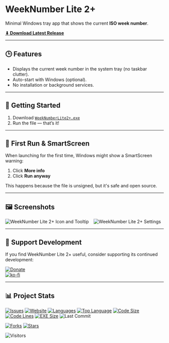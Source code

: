 # WeekNumber Lite 2+

Minimal Windows tray app that shows the current **ISO week number**.

[**⬇ Download Latest Release**](https://github.com/voltura/WeekNumberLite2Plus/releases/latest/download/WeekNumberLite2+.exe)

---

## 🕒 Features

- Displays the current week number in the system tray (no taskbar clutter).
- Auto-start with Windows (optional).
- No installation or background services.

---

## 🚀 Getting Started

1. Download [`WeekNumberLite2+.exe`](https://github.com/voltura/WeekNumberLite2Plus/releases/latest/download/WeekNumberLite2+.exe)
2. Run the file — that’s it!

---

## 🧩 First Run & SmartScreen

When launching for the first time, Windows might show a SmartScreen warning:

1. Click **More info**
2. Click **Run anyway**

This happens because the file is unsigned, but it's safe and open source.

---

## 🖼 Screenshots

<p>
  <img src="https://github.com/user-attachments/assets/fe45c950-7f9b-4855-9bcb-d24863a193ed" alt="WeekNumber Lite 2+ Icon and Tooltip" />&nbsp;&nbsp;&nbsp;
  <img src="https://github.com/user-attachments/assets/b213bd58-da32-4131-ae0f-d6f3be7a21c1" alt="WeekNumber Lite 2+ Settings" />
</p>

---

## 💬 Support Development

If you find WeekNumber Lite 2+ useful, consider supporting its continued development:

[![Donate](https://img.shields.io/badge/donate_via-paypal_or_card-blue)](https://www.paypal.com/donate?hosted_button_id=7PN65YXN64DBG)  
[![ko-fi](https://ko-fi.com/img/githubbutton_sm.svg)](https://ko-fi.com/G2G74W5F8)

---

## 📊 Project Stats

[![Issues](https://img.shields.io/github/issues/voltura/WeekNumberLite2Plus)](https://github.com/voltura/WeekNumberLite2Plus/issues)
[![Website](https://img.shields.io/website?url=https://voltura.github.io/WeekNumberLite2Plus/)]()
[![Languages](https://img.shields.io/github/languages/count/voltura/WeekNumberLite2Plus)]()
[![Top Language](https://img.shields.io/github/languages/top/voltura/WeekNumberLite2Plus)]()
[![Code Size](https://img.shields.io/github/languages/code-size/voltura/WeekNumberLite2Plus)]()
[![Code Lines](https://img.shields.io/badge/code%20lines-160-blue)]()
[![EXE Size](https://img.shields.io/badge/EXE%20size-10%20KiB-blue)]()
![Last Commit](https://img.shields.io/github/last-commit/voltura/WeekNumberLite2Plus?color=red)

[![Forks](https://img.shields.io/github/forks/voltura/WeekNumberLite2Plus)]()
[![Stars](https://img.shields.io/github/stars/voltura/WeekNumberLite2Plus)]()

![Visitors](https://estruyf-github.azurewebsites.net/api/VisitorHit?user=volturaf&repo=WeekNumberLite2Plus&countColor=%235690f2)
